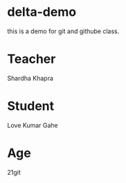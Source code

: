 # delta-demo
this is a demo for git and githube class.

# Teacher 
Shardha Khapra

# Student
Love Kumar Gahe

# Age
 21git 